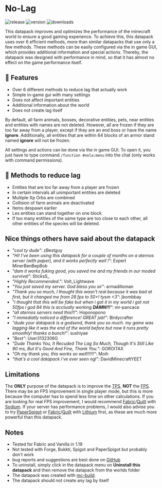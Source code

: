 # No-Lag

![release](https://img.shields.io/github/v/release/2mal3/No-Lag?style=flat-square) ![version](https://img.shields.io/badge/Minecraft-1.19-orange?style=flat-square) ![downloads](https://img.shields.io/github/downloads/2mal3/No-Lag/total?style=flat-square)

This datapack improves and optimizes the performance of the minecraft world to ensure a good gaming experience.
To achieve this, this datapack uses over 6 efficient methods, more than similar datapacks that use only a few methods.
These methods can be easily configured via the in game GUI, which provides additional information and special actions.
Thereby, the datapack was designed with performance in mind, so that it has almost no effect on the game performance itself.

## 📖 Features

- Over 6 different methods to reduce lag that actually work
- Simple in-game gui with many settings
- Does not affect important entities
- Additional information about the world
- Does not create lag itself

By default, all farm animals, bosses, decorative entities, pets, near entities and entities with names are not deleted. However, all are frozen if they are too far away from a player, except if they are an end boss or have the name **ignore**.
Additionally, all entities that are within 64 blocks of an armor stand named **ignore** will not be frozen.

All settings and actions can be done via the in game GUI. To open it, you just have to type command `/function #nola:menu` into the chat (only works with command permissions).

## 📝 Methods to reduce lag

- Entities that are too far away from a player are frozen
- In certain intervals all unimportant entities are deleted
- Multiple Xp Orbs are combined
- Collision of farm animals are deactivated
- Items despawn earlier
- Les entities can stand together on one block
- If too many entities of the same type are too close to each other, all other entities of the species will be deleted.

## Nice things others have said about the datapack

- _"cool ty dude"_: zBestguy
- _"Hi! I've been using this datapack for a couple of months on a aternos server (with paper), and it works perfectly well !"_: Expert MinerBenBepBob
- _"dam it works fuking good, you saved me and my friends in our moded survival"_: SticksS\_
- _"Highly Recommended."_: Volt_Lightwave
- _"You just saved my server. God bless you sir"_: armadilloman
- _"Thank you so much, I thought this wasn't real because it was bad at first, but it changed me from 28 fps to 50+! tysm <3"_: jbombbay
- _"i thought that this will be fake but when i got it in my world i got not 50fps i god 84 this is acctually working **DAMN!!!**"_: mr-pancace
- _"all aternos servers need this!!!"_: Hoponopono
- _"I immediatly noticed a difference! GREAT job!"_: Birdycrafter
- _"dude your datapack is a godsend, thank you so much. my game was lagging like it was the end of the world before but now it runs pretty smoothly! thanks a bunch!"_: sushiyae
- _"Best"_: User3132306G
- _"Dude Thanks You, It Recuded The Lag So Much, Though It's Still Like 90 ms, But It's Good And Fine, Thank You."_: GOROITAX
- _"Oh my thank you, this works so well!!!!!!"_: Moih
- _"that's a cool datapack i've ever seen ngl"_: DavidMinecraftYEET

## Limitations

The **ONLY** purpose of the datapack is to improve the [TPS](https://minecraft.fandom.com/wiki/Tick), **NOT** the [FPS](https://en.wikipedia.org/wiki/Frame_rate). There may be an FPS improvement in single player mode, but this is more because the computer has to spend less time on other calculations. If you are looking for real FPS improvement, I would recommend [Fabric](https://fabricmc.net/)/[Quilt](https://quiltmc.org/) with [Sodium](https://modrinth.com/mod/sodium).
If your server has performance problems, I would also advise you to try [PaperSpigot](https://papermc.io/) or [Fabric](https://fabricmc.net/)/[Quilt](https://quiltmc.org/) with [Lithium](https://modrinth.com/mod/lithium) first, as these are much more powerful than this datapack.

## Notes

- Tested for Fabric and Vanilla in 1.19
- Not tested with Forge, Bukkti, Spigot and PaperSpigot but probably don't work
- bug reports and suggestions are best done on [GitHub](https://github.com/2mal3/No-Lag/issues)
- To uninstall, simply click in the datapack menu on **Uninstall this datapack** and then remove the datapack from the worlds folder
- The datapack was created with [mc-build](https://github.com/mc-build/mc-build).
- The datapack should not create any lag by itself
